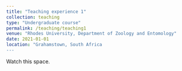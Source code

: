 ```yaml
---
title: "Teaching experience 1"
collection: teaching
type: "Undergraduate course"
permalink: /teaching/teaching1
venue: "Rhodes University, Department of Zoology and Entomology"
date: 2021-01-01
location: "Grahamstown, South Africa
---
```


Watch this space.
